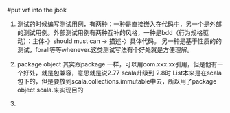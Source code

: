 #put vrf into the jbok

1. 测试的时候编写测试用例，有两种：一种是直接嵌入在代码中，另一个是外部的测试用例。外部测试用例有两种互补的风格，一种是bdd（行为规格驱动）：主体-》should must can -> 描述-〉具体代码。 另一种是基于性质的的测试，forall等等whenever.这类测试写法有个好处就是方便理解。

2. package object 其实跟package 一样，可以用com.xxx.xx引用，但是他有一个好处，就是包兼容，意思就是说2.77 scala升级到 2.8时 List本来是在scala包下的，但是要放到scala.collections.immutable中去，所以用了package object scala.来实现目的 

3. 
